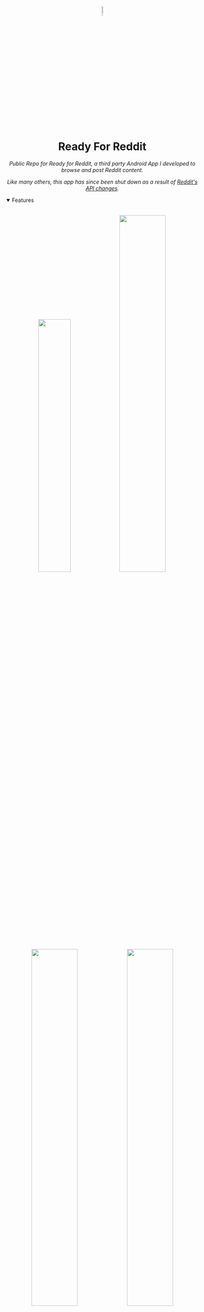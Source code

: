 <div align="center">
    <img src="https://github.com/DevGary/Ready-Public/assets/5429970/c2c0564f-04db-451d-b41f-3ceae8449822" width="8%" height="8%">
    <h1>
      Ready For Reddit
    </h1>
</div>

<p align="center">
  <i align="center">Public Repo for Ready for Reddit, a third party Android App I developed to browse and post Reddit content.</i>
</p>

<p align="center">
    <i align="center">Like many others, this app has since been shut down as a result of <a href="https://www.theverge.com/2023/6/8/23754616/reddit-third-party-apps-api-shutdown-rif-reddplanet-sync">Reddit's API changes</a>.</i>
</p>

<details open>
<summary>
 Features
</summary> <br />

<p align="center">
    <img width="41.25%" src="Ready_v3.0.0.webp"/>
    <img width="49%" src="https://github.com/DevGary/Ready-Public/assets/5429970/0b78c15d-f1b0-4133-a7d5-4f4e20377691"/>
</p>

<p align="center">
      <img width="49%" src="https://github.com/DevGary/Ready-Public/assets/5429970/277b803f-69ea-4c3c-aec2-2825d610d614"/>
    <img width="49%" src="https://github.com/DevGary/Ready-Public/assets/5429970/247e6799-409d-47a4-b481-c9d46df3d437"/>
</p>

<p align="center">
    <img width="49%" src="https://github.com/DevGary/Ready-Public/assets/5429970/baf6f244-99a0-4715-afaf-657f9201a496"/>
    <img width="49%" src="https://github.com/DevGary/Ready-Public/assets/5429970/1b61d076-23b6-423b-b719-6723b2735425"/>
</p>
</details>
